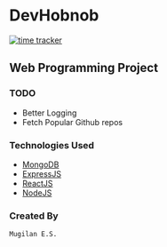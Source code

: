 # DevHobnob

[![time tracker](https://wakatime.com/badge/github/Mugilan-Codes/dev-book.svg)](https://wakatime.com/badge/github/Mugilan-Codes/dev-book)

## Web Programming Project

### TODO

- Better Logging
- Fetch Popular Github repos

### Technologies Used

- [MongoDB](https://www.mongodb.com/)
- [ExpressJS](https://expressjs.com/)
- [ReactJS](https://reactjs.org/)
- [NodeJS](https://nodejs.org/en/)

### Created By

    Mugilan E.S.

